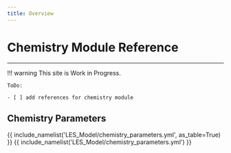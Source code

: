 ```yaml
---
title: Overview
---
```

# Chemistry Module Reference

---

!!! warning
    This site is  Work in Progress.

    ToDo:

    - [ ] add references for chemistry module

## Chemistry Parameters
{{ include_namelist('LES_Model/chemistry_parameters.yml', as_table=True) }}
{{ include_namelist('LES_Model/chemistry_parameters.yml') }}
